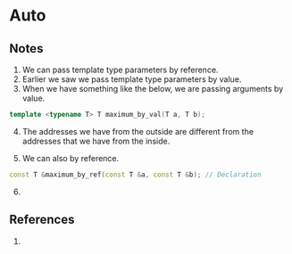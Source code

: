 # Auto

## Notes
1. We can pass template type parameters by reference.
2. Earlier we saw we pass template type parameters by value.
3. When we have something like the below, we are passing arguments by value.

```cpp
template <typename T> T maximum_by_val(T a, T b); 
```

4. The addresses we have from the outside are different from the addresses that we have from the inside. 

5. We can also by reference.

```cpp
const T &maximum_by_ref(const T &a, const T &b); // Declaration
```



6. 

## References

1. 

